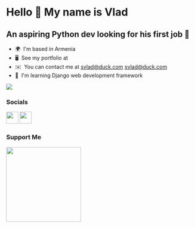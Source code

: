 Hello 👋 My name is Vlad
================================

An aspiring Python dev looking for his first job 🍜
----------------------------------

* 🌍  I'm based in Armenia
* 🖥️  See my portfolio at 
* ✉️  You can contact me at [svlad@duck.com](mailto:svlad@duck.com) svlad@duck.com
* 🧠  I'm learning Django web development framework 

<a href="https://www.twitter.com/vlad_seiilaa" target="_blank" rel="noreferrer"><img
src="https://about.twitter.com/content/dam/about-twitter/x/brand-toolkit/logo-handle.png.twimg.1920.png"
/></a>

### Socials

<p align="left"> <a href="https://www.linkedin.com/in/vladislav-balkhanov-544405168/" target="_blank" rel="noreferrer"><img src="https://raw.githubusercontent.com/danielcranney/readme-generator/main/public/icons/socials/linkedin.svg" width="32" height="32" /></a> <a href="https://www.twitter.com/vlad_seiilaa" target="_blank" rel="noreferrer"><img src="https://raw.githubusercontent.com/danielcranney/readme-generator/main/public/icons/socials/twitter.svg" width="32" height="32" /></a></p>

### Support Me

<a href="https://www.buymeacoffee.com/vseiilaa"><img src="https://cdn.buymeacoffee.com/buttons/v2/default-yellow.png" width="200" /></a>
